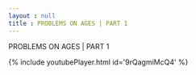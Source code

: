 ```yaml
---
layout : null
title : PROBLEMS ON AGES | PART 1
---
```


PROBLEMS ON AGES | PART 1



{% include youtubePlayer.html id='9rQagmiMcQ4' %}
